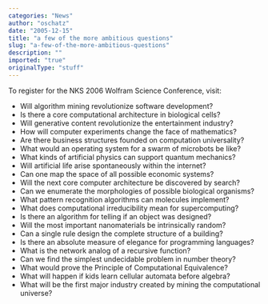 ```yaml
---
categories: "News"
author: "oschatz"
date: "2005-12-15"
title: "a few of the more ambitious questions"
slug: "a-few-of-the-more-ambitious-questions"
description: ""
imported: "true"
originalType: "stuff"
---
```



To register for the NKS 2006 Wolfram Science Conference, visit: [](http://www.wolframscience.com/conference/2006/register.cgi)

* Will algorithm mining revolutionize software development?
* Is there a core computational architecture in biological cells?
* Will generative content revolutionize the entertainment industry?
* How will computer experiments change the face of mathematics?
* Are there business structures founded on computation universality?
* What would an operating system for a swarm of microbots be like?
* What kinds of artificial physics can support quantum mechanics?
* Will artificial life arise spontaneously within the internet?
* Can one map the space of all possible economic systems?
* Will the next core computer architecture be discovered by search?
* Can we enumerate the morphologies of possible biological organisms?
* What pattern recognition algorithms can molecules implement?
* What does computational irreducibility mean for supercomputing?
* Is there an algorithm for telling if an object was designed?
* Will the most important nanomaterials be intrinsically random?
* Can a single rule design the complete structure of a building?
* Is there an absolute measure of elegance for programming languages?
* What is the network analog of a recursive function?
* Can we find the simplest undecidable problem in number theory?
* What would prove the Principle of Computational Equivalence?
* What will happen if kids learn cellular automata before algebra?
* What will be the first major industry created by mining the computational universe?